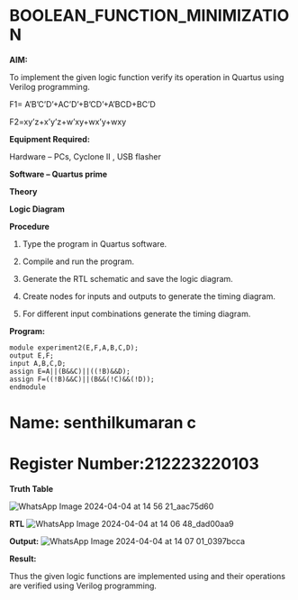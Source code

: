 # BOOLEAN_FUNCTION_MINIMIZATION

**AIM:**

To implement the given logic function verify its operation in Quartus using Verilog programming.

F1= A’B’C’D’+AC’D’+B’CD’+A’BCD+BC’D 

F2=xy’z+x’y’z+w’xy+wx’y+wxy

**Equipment Required:**

Hardware – PCs, Cyclone II , USB flasher

**Software – Quartus prime**

**Theory**

**Logic Diagram**

**Procedure**

1.	Type the program in Quartus software.

2.	Compile and run the program.

3.	Generate the RTL schematic and save the logic diagram.

4.	Create nodes for inputs and outputs to generate the timing diagram.

5.	For different input combinations generate the timing diagram.


**Program:**
~~~
module experiment2(E,F,A,B,C,D);
output E,F;
input A,B,C,D;
assign E=A||(B&&C)||((!B)&&D);
assign F=((!B)&&C)||(B&&(!C)&&(!D));
endmodule

~~~
# Name: senthilkumaran c
# Register Number:212223220103


**Truth Table**

![WhatsApp Image 2024-04-04 at 14 56 21_aac75d60](https://github.com/Dharsanrameshkumar/BOOLEAN_FUNCTION_MINIMIZATION/assets/144870430/2b368c66-759e-4aef-9db7-d1b2bf6746bb)


**RTL**
![WhatsApp Image 2024-04-04 at 14 06 48_dad00aa9](https://github.com/Dharsanrameshkumar/BOOLEAN_FUNCTION_MINIMIZATION/assets/144870430/8fae5a41-dbce-4653-8a93-3ae7fefb7f77)

**Output:**
![WhatsApp Image 2024-04-04 at 14 07 01_0397bcca](https://github.com/Dharsanrameshkumar/BOOLEAN_FUNCTION_MINIMIZATION/assets/144870430/a3cab865-f1eb-406e-8636-40ca430ddc08)


**Result:**

Thus the given logic functions are implemented using and their operations are verified using Verilog programming.


